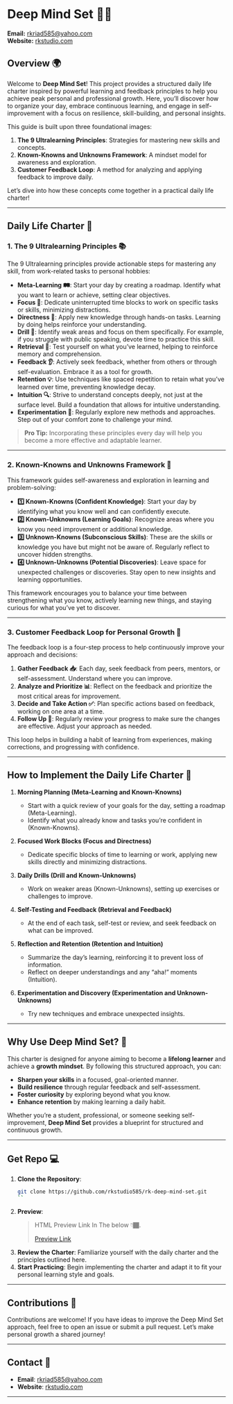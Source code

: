 # Deep Mind Set 🧠✨

**Email:** [rkriad585@yahoo.com](mailto:rkriad585@yahoo.com)  
**Website:** [rkstudio.com](http://rkstudio.com)

## Overview 🌍

Welcome to **Deep Mind Set**! This project provides a structured daily life charter inspired by powerful learning and feedback principles to help you achieve peak personal and professional growth. Here, you’ll discover how to organize your day, embrace continuous learning, and engage in self-improvement with a focus on resilience, skill-building, and personal insights.

This guide is built upon three foundational images:
1. **The 9 Ultralearning Principles**: Strategies for mastering new skills and concepts.
2. **Known-Knowns and Unknowns Framework**: A mindset model for awareness and exploration.
3. **Customer Feedback Loop**: A method for analyzing and applying feedback to improve daily.

Let’s dive into how these concepts come together in a practical daily life charter!

---

## Daily Life Charter 🚀

### 1. **The 9 Ultralearning Principles** 📚

The 9 Ultralearning principles provide actionable steps for mastering any skill, from work-related tasks to personal hobbies:

- **Meta-Learning 🛤️**: Start your day by creating a roadmap. Identify what you want to learn or achieve, setting clear objectives.
- **Focus 🎯**: Dedicate uninterrupted time blocks to work on specific tasks or skills, minimizing distractions.
- **Directness 🚀**: Apply new knowledge through hands-on tasks. Learning by doing helps reinforce your understanding.
- **Drill 🥊**: Identify weak areas and focus on them specifically. For example, if you struggle with public speaking, devote time to practice this skill.
- **Retrieval 🧠**: Test yourself on what you’ve learned, helping to reinforce memory and comprehension.
- **Feedback 👂**: Actively seek feedback, whether from others or through self-evaluation. Embrace it as a tool for growth.
- **Retention 💡**: Use techniques like spaced repetition to retain what you’ve learned over time, preventing knowledge decay.
- **Intuition 🔍**: Strive to understand concepts deeply, not just at the surface level. Build a foundation that allows for intuitive understanding.
- **Experimentation 🧪**: Regularly explore new methods and approaches. Step out of your comfort zone to challenge your mind.

> **Pro Tip:** Incorporating these principles every day will help you become a more effective and adaptable learner.

---

### 2. **Known-Knowns and Unknowns Framework** 🔄

This framework guides self-awareness and exploration in learning and problem-solving:

- **1️⃣ Known-Knowns (Confident Knowledge)**: Start your day by identifying what you know well and can confidently execute.
- **2️⃣ Known-Unknowns (Learning Goals)**: Recognize areas where you know you need improvement or additional knowledge.
- **3️⃣ Unknown-Knowns (Subconscious Skills)**: These are the skills or knowledge you have but might not be aware of. Regularly reflect to uncover hidden strengths.
- **4️⃣ Unknown-Unknowns (Potential Discoveries)**: Leave space for unexpected challenges or discoveries. Stay open to new insights and learning opportunities.

This framework encourages you to balance your time between strengthening what you know, actively learning new things, and staying curious for what you’ve yet to discover.

---

### 3. **Customer Feedback Loop for Personal Growth** 🔁

The feedback loop is a four-step process to help continuously improve your approach and decisions:

1. **Gather Feedback 📥**: Each day, seek feedback from peers, mentors, or self-assessment. Understand where you can improve.
2. **Analyze and Prioritize 📊**: Reflect on the feedback and prioritize the most critical areas for improvement.
3. **Decide and Take Action ✅**: Plan specific actions based on feedback, working on one area at a time.
4. **Follow Up 🔄**: Regularly review your progress to make sure the changes are effective. Adjust your approach as needed.

This loop helps in building a habit of learning from experiences, making corrections, and progressing with confidence.

---

## How to Implement the Daily Life Charter 📝

1. **Morning Planning (Meta-Learning and Known-Knowns)**
   - Start with a quick review of your goals for the day, setting a roadmap (Meta-Learning).
   - Identify what you already know and tasks you’re confident in (Known-Knowns).

2. **Focused Work Blocks (Focus and Directness)**
   - Dedicate specific blocks of time to learning or work, applying new skills directly and minimizing distractions.

3. **Daily Drills (Drill and Known-Unknowns)**
   - Work on weaker areas (Known-Unknowns), setting up exercises or challenges to improve.

4. **Self-Testing and Feedback (Retrieval and Feedback)**
   - At the end of each task, self-test or review, and seek feedback on what can be improved.

5. **Reflection and Retention (Retention and Intuition)**
   - Summarize the day’s learning, reinforcing it to prevent loss of information.
   - Reflect on deeper understandings and any “aha!” moments (Intuition).

6. **Experimentation and Discovery (Experimentation and Unknown-Unknowns)**
   - Try new techniques and embrace unexpected insights.

---

## Why Use Deep Mind Set? 🌱

This charter is designed for anyone aiming to become a **lifelong learner** and achieve a **growth mindset**. By following this structured approach, you can:
- **Sharpen your skills** in a focused, goal-oriented manner.
- **Build resilience** through regular feedback and self-assessment.
- **Foster curiosity** by exploring beyond what you know.
- **Enhance retention** by making learning a daily habit.

Whether you’re a student, professional, or someone seeking self-improvement, **Deep Mind Set** provides a blueprint for structured and continuous growth.

---

## Get Repo 💻

1. **Clone the Repository**:
   ```bash
   git clone https://github.com/rkstudio585/rk-deep-mind-set.git
   ``
2. **Preview**:
   > HTML Preview Link In The below 👇🏾.
   >
   > [Preview Link](https://rk-deep-mind.vercel.app)
   > 
3. **Review the Charter**: Familiarize yourself with the daily charter and the principles outlined here.
4. **Start Practicing**: Begin implementing the charter and adapt it to fit your personal learning style and goals.

---

## Contributions 🤝

Contributions are welcome! If you have ideas to improve the Deep Mind Set approach, feel free to open an issue or submit a pull request. Let’s make personal growth a shared journey!

---

## Contact 📧

- **Email**: [rkriad585@yahoo.com](mailto:rkriad585@yahoo.com)
- **Website**: [rkstudio.com](http://rkstudio.com)

---
